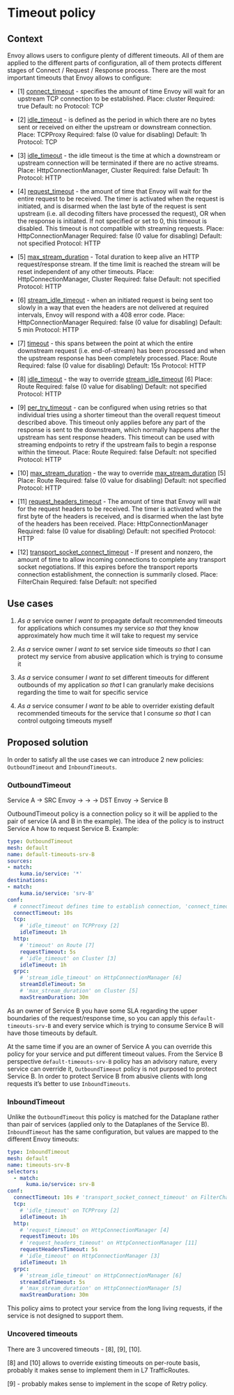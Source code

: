 # Timeout policy
## Context
Envoy allows users to configure plenty of different timeouts. All of them are applied to the different parts of configuration, all of them protects different stages of Connect / Request / Response process. There are the most important timeouts that Envoy allows to configure:

* [1] [connect_timeout](https://www.envoyproxy.io/docs/envoy/latest/api-v3/config/cluster/v3/cluster.proto#envoy-v3-api-field-config-cluster-v3-cluster-connect-timeout) - specifies the amount of time Envoy will wait for an upstream TCP connection to be established.
  Place: cluster
  Required: true
  Default: no
  Protocol: TCP

* [2] [idle_timeout](https://www.envoyproxy.io/docs/envoy/latest/api-v3/extensions/filters/network/tcp_proxy/v3/tcp_proxy.proto#envoy-v3-api-field-extensions-filters-network-tcp-proxy-v3-tcpproxy-idle-timeout) - is defined as the period in which there are no bytes sent or received on either the upstream or downstream connection.
  Place: TCPProxy
  Required: false (0 value for disabling)
  Default: 1h
  Protocol: TCP

* [3] [idle_timeout](https://www.envoyproxy.io/docs/envoy/latest/api-v3/config/core/v3/protocol.proto#envoy-v3-api-field-config-core-v3-httpprotocoloptions-idle-timeout) - the idle timeout is the time at which a downstream or upstream connection will be terminated if there are no active streams.
  Place: HttpConnectionManager, Cluster
  Required: false
  Default: 1h
  Protocol: HTTP

* [4] [request_timeout](https://www.envoyproxy.io/docs/envoy/latest/api-v3/extensions/filters/network/http_connection_manager/v3/http_connection_manager.proto#envoy-v3-api-field-extensions-filters-network-http-connection-manager-v3-httpconnectionmanager-request-timeout) - the amount of time that Envoy will wait for the entire request to be received. The timer is activated when the request is initiated, and is disarmed when the last byte of the request is sent upstream (i.e. all decoding filters have processed the request), OR when the response is initiated. If not specified or set to 0, this timeout is disabled. This timeout is not compatible with streaming requests.
  Place: HttpConnectionManager
  Required: false (0 value for disabling)
  Default: not specified
  Protocol: HTTP

* [5] [max_stream_duration](https://www.envoyproxy.io/docs/envoy/latest/api-v3/config/core/v3/protocol.proto#envoy-v3-api-field-config-core-v3-httpprotocoloptions-max-stream-duration) - Total duration to keep alive an HTTP request/response stream. If the time limit is reached the stream will be reset independent of any other timeouts.
  Place: HttpConnectionManager, Cluster
  Required: false
  Default: not specified
  Protocol: HTTP

* [6] [stream_idle_timeout](https://www.envoyproxy.io/docs/envoy/latest/api-v3/extensions/filters/network/http_connection_manager/v3/http_connection_manager.proto#envoy-v3-api-field-extensions-filters-network-http-connection-manager-v3-httpconnectionmanager-stream-idle-timeout) - when an initiated request is being sent too slowly in a way that even the headers are not delivered at required intervals, Envoy will respond with a 408 error code.
  Place: HttpConnectionManager
  Required: false (0 value for disabling)
  Default: 5 min
  Protocol: HTTP

* [7] [timeout](https://www.envoyproxy.io/docs/envoy/latest/api-v3/config/route/v3/route_components.proto#envoy-v3-api-field-config-route-v3-routeaction-timeout) - this spans between the point at which the entire downstream request (i.e. end-of-stream) has been processed and when the upstream response has been completely processed.
  Place: Route
  Required: false (0 value for disabling)
  Default: 15s
  Protocol: HTTP

* [8] [idle_timeout](https://www.envoyproxy.io/docs/envoy/latest/api-v3/config/route/v3/route_components.proto#envoy-v3-api-field-config-route-v3-routeaction-idle-timeout) - the way to override [stream_idle_timeout](https://www.envoyproxy.io/docs/envoy/latest/api-v3/extensions/filters/network/http_connection_manager/v3/http_connection_manager.proto#envoy-v3-api-field-extensions-filters-network-http-connection-manager-v3-httpconnectionmanager-stream-idle-timeout)  [6]
  Place: Route
  Required:  false (0 value for disabling)
  Default: not specified
  Protocol: HTTP

* [9] [per_try_timeout](https://www.envoyproxy.io/docs/envoy/latest/api-v3/config/route/v3/route_components.proto#envoy-v3-api-field-config-route-v3-retrypolicy-per-try-timeout) - can be configured when using retries so that individual tries using a shorter timeout than the overall request timeout described above. This timeout only applies before any part of the response is sent to the downstream, which normally happens after the upstream has sent response headers. This timeout can be used with streaming endpoints to retry if the upstream fails to begin a response within the timeout.
  Place: Route
  Required: false
  Default: not specified
  Protocol: HTTP

* [10] [max_stream_duration](https://www.envoyproxy.io/docs/envoy/latest/api-v3/config/route/v3/route_components.proto#envoy-v3-api-msg-config-route-v3-routeaction-maxstreamduration) - the way to override [max_stream_duration](https://www.envoyproxy.io/docs/envoy/latest/api-v3/config/core/v3/protocol.proto#envoy-v3-api-field-config-core-v3-httpprotocoloptions-max-stream-duration)  [5]
  Place: Route
  Required:  false (0 value for disabling)
  Default: not specified
  Protocol: HTTP

* [11] [request_headers_timeout](https://www.envoyproxy.io/docs/envoy/latest/api-v3/extensions/filters/network/http_connection_manager/v3/http_connection_manager.proto#envoy-v3-api-field-extensions-filters-network-http-connection-manager-v3-httpconnectionmanager-request-headers-timeout) - The amount of time that Envoy will wait for the request headers to be received. The timer is activated when the first byte of the headers is received, and is disarmed when the last byte of the headers has been received.
  Place: HttpConnectionManager
  Required: false (0 value for disabling)
  Default: not specified
  Protocol: HTTP

* [12] [transport_socket_connect_timeout](https://www.envoyproxy.io/docs/envoy/latest/api-v3/config/listener/v3/listener_components.proto#envoy-v3-api-field-config-listener-v3-filterchain-transport-socket-connect-timeout) - If present and nonzero, the amount of time to allow incoming connections to complete any transport socket negotiations. If this expires before the transport reports connection establishment, the connection is summarily closed.
  Place: FilterChain
  Required: false
  Default: not specified


## Use cases
1. *As a*  service owner
   *I want to* propagate default recommended timeouts for applications which consumes my service
   *so that* they know approximately how much time it will take to request my service

2. *As a* service owner
   *I want to* set service side timeouts
   *so that*  I can protect my service from abusive application which is trying to consume it

3. *As a* service consumer
   *I want to* set different timeouts for different outbounds of my application
   *so that* I can granularly make decisions regarding the time to wait for specific service

4. *As a* service consumer
   *I want to* be able to overrider existing default recommended timeouts for the service that I consume
   *so that* I can control outgoing timeouts myself

## Proposed solution
In order to satisfy all the use cases we can introduce 2 new policies: `OutboundTimeout` and `InboundTimeouts`.

### OutboundTimeout

Service A -> SRC Envoy -> -> -> DST Envoy -> Service B

OutboundTimeout policy is a connection policy so it will be applied to the pair of service (A and B in the example). 
The idea of the policy is to instruct Service A how to request Service B. Example:

```yaml
type: OutboundTimeout
mesh: default
name: default-timeouts-srv-B
sources:
- match:
    kuma.io/service: '*'
destinations:
- match:
    kuma.io/service: 'srv-B'
conf:
  # connectTimeout defines time to establish connection, 'connect_timeout' on Cluster [1]
  connectTimeout: 10s 
  tcp:
    # 'idle_timeout' on TCPProxy [2]
    idleTimeout: 1h
  http:
    # 'timeout' on Route [7]
    requestTimeout: 5s
    # 'idle_timeout' on Cluster [3]
    idleTimeout: 1h 
  grpc:
    # 'stream_idle_timeout' on HttpConnectionManager [6]
    streamIdleTimeout: 5m
    # 'max_stream_duration' on Cluster [5]
    maxStreamDuration: 30m
``` 

As an owner of Service B you have some SLA regarding the upper boundaries of the request/response time, so you can apply
this `default-timeouts-srv-B` and every service which is trying to consume Service B will have those timeouts by default.

At the same time if you are an owner of Service A you can override this policy for your service and put different timeout 
values. From the Service B perspective `default-timeouts-srv-B` policy has an advisory nature, every service can override it,
`OutboundTimeout` policy is not purposed to protect Service B. In order to protect Service B from abusive clients with long
requests it’s better to use `InboundTimeouts`.

### InboundTimeout

Unlike the `OutboundTimeout` this policy is matched for the Dataplane rather than pair of services (applied only to the Dataplanes of the Service B). `InboundTimeout` has the same configuration, but values are mapped to the different Envoy timeouts:

```yaml
type: InboundTimeout
mesh: default
name: timeouts-srv-B
selectors:
  - match:
      kuma.io/service: srv-B
conf:
  connectTimeout: 10s # 'transport_socket_connect_timeout' on FilterChain [12]
  tcp:
    # 'idle_timeout' on TCPProxy [2]
    idleTimeout: 1h
  http:
    # 'request_timeout' on HttpConnectionManager [4]
    requestTimeout: 10s
    # 'request_headers_timeout' on HttpConnectionManager [11]
    requestHeadersTimeout: 5s
    # 'idle_timeout' on HttpConnectionManager [3]
    idleTimeout: 1h
  grpc:
    # 'stream_idle_timeout' on HttpConnectionManager [6]
    streamIdleTimeout: 5s
    # 'max_stream_duration' on HttpConnectionManager [5]
    maxStreamDuration: 30m
``` 

This policy aims to protect your service from the long living requests, if the service is not designed to support them.

### Uncovered timeouts

There are 3 uncovered timeouts - [8], [9], [10].

[8] and [10] allows to override existing timeouts on per-route basis, probably it makes sense to implement them in L7 
TrafficRoutes.

[9] - probably makes sense to implement in the scope of Retry policy. 

